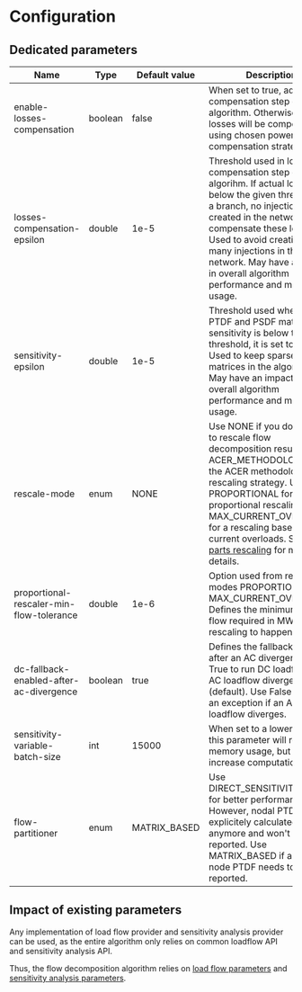 # Configuration

## Dedicated parameters

| Name                                     | Type    | Default value | Description                                                                                                                                                                                                                                                                                                                                                                  |
|------------------------------------------|---------|---------------|------------------------------------------------------------------------------------------------------------------------------------------------------------------------------------------------------------------------------------------------------------------------------------------------------------------------------------------------------------------------------|
| enable-losses-compensation               | boolean | false         | When set to true, adds losses compensation step of the algorithm. Otherwise, all losses will be compensated using chosen power flow compensation strategy.                                                                                                                                                                                                                   |
| losses-compensation-epsilon              | double  | 1e-5          | Threshold used in losses compensation step of the algorihm. If actual losses are below the given threshold on a branch, no injection is created in the network to compensate these losses. Used to avoid creating too many injections in the network. May have an impact in overall algorithm performance and memory usage.                                                  |
| sensitivity-epsilon                      | double  | 1e-5          | Threshold used when filling PTDF and PSDF matrices. If a sensitivity is below the given threshold, it is set to zero. Used to keep sparse matrices in the algorithm. May have an impact in overall algorithm performance and memory usage.                                                                                                                                   |
| rescale-mode                             | enum    | NONE          | Use NONE if you don't want to rescale flow decomposition results. Use ACER_METHODOLOGY for the ACER methodology rescaling strategy. Use PROPORTIONAL for a proportional rescaling. Use MAX_CURRENT_OVERLOAD for a rescaling based on AC current overloads. See [Flow parts rescaling](../flow_decomposition/algorithm-description.md#flow-parts-rescaling) for more details. |
| proportional-rescaler-min-flow-tolerance | double  | 1e-6          | Option used from rescale modes PROPORTIONAL and MAX_CURRENT_OVERLOAD. Defines the minimum DC flow required in MW for the rescaling to happen.                                                                                                                                                                                                                                |    
| dc-fallback-enabled-after-ac-divergence  | boolean | true          | Defines the fallback behavior after an AC divergence Use True to run DC loadflow if an AC loadflow diverges (default). Use False to throw an exception if an AC loadflow diverges.                                                                                                                                                                                           |
| sensitivity-variable-batch-size          | int     | 15000         | When set to a lower value, this parameter will reduce memory usage, but it might increase computation time.                                                                                                                                                                                                                                                                  |
| flow-partitioner                         | enum    | MATRIX_BASED  | Use DIRECT_SENSITIVITY_BASED for better performance. However, nodal PTDF aren't explicitely calculated anymore and won't be reported. Use MATRIX_BASED if all detailed node PTDF needs to be reported.                                                                                                                                                                       |

## Impact of existing parameters

Any implementation of load flow provider and sensitivity analysis provider can be used, as the entire algorithm only
relies on common loadflow API and sensitivity analysis API.

Thus, the flow decomposition algorithm relies on [load flow parameters](inv:powsyblcore:*:*#loadflow-generic-parameters) and [sensitivity analysis parameters](inv:powsyblcore:*:*#sensitivity-generic-parameter).
